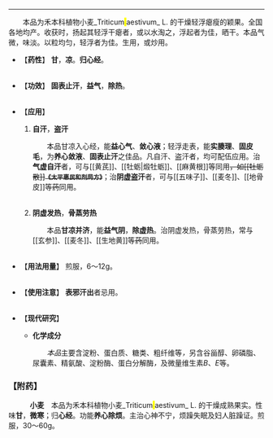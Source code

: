 ---
&emsp;&emsp;本品为禾本科植物小麦_Triticum<mark> </mark>aestivum_ L. 的干燥轻浮瘪瘦的颖果。全国各地均产。收获时，扬起其轻浮干瘪者，或以水淘之，浮起者为佳，晒干。本品气微，味淡。以粒均匀，轻浮者为佳。生用，或炒用。

- 【**药性**】
	**甘**，**凉**。**归心经**。<br></br>

- 【**功效**】
	**固表止汗**，**益气**，**除热**。<br></br>

- 【**应用**】
	1. **自汗**，**盗汗**
		
		&emsp;&emsp;本品甘凉入心经，能**益心气**、**敛心液**；轻浮走表，能**实腠理**、**固皮毛**，为**养心敛液**、**固表止汗**之佳品。凡自汗、盗汗者，均可配伍应用。治**气虚自汗**者，可与[[黄芪]]、[[牡蛎|煅牡蛎]]、[[麻黄根]]等同用~~，如[[牡蛎散]]**`《太平惠民和剂局方》`**~~；治**阴虚盗汗**者，可与[[五味子]]、[[麦冬]]、[[地骨皮]]等~~药~~同用。<br></br>
	
	2. **阴虚发热**，**骨蒸劳热**
		
		&emsp;&emsp;本品**甘凉并济**，能**益气阴**，**除虚热**。治阴虚发热，骨蒸劳热，常与[[玄参]]、[[麦冬]]、[[生地黄]]等~~药~~同用。<br></br>

- 【**用法用量**】
	煎服，6～12g。<br></br>

- 【**使用注意**】
	**表邪汗出**者忌用。<br></br>

- 【**现代研究**】
	* **化学成分**
		
		&emsp;&emsp;<dfn>本品</dfn>主要含淀粉、蛋白质、糖类、粗纤维等<dfn>，</dfn>另含谷甾醇、卵磷脂、尿囊素、精氨酸、淀粉酶、蛋白分解酶<dfn>，</dfn>及微量维生素$B$、$E$等。

### 【附药】

&emsp;&emsp;&emsp;**小麦**&emsp;本品为禾本科植物小麦_Triticum<mark> </mark>aestivum_ L. 的干燥成熟果实。性味**甘**，**微寒**；归**心经**。功能**养心除烦**。主治心神不宁，烦躁失眠及妇人脏躁证。煎服，30～60g。